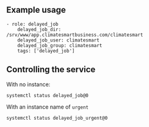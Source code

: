 ## Example usage

    - role: delayed_job
        delayed_job_dir: /srv/www/app.climatesmartbusiness.com/climatesmart
        delayed_job_user: climatesmart
        delayed_job_group: climatesmart
        tags: ['delayed_job']

## Controlling the service

With no instance:

    systemctl status delayed_job@0

With an instance name of `urgent`

    systemctl status delayed_job_urgent@0

